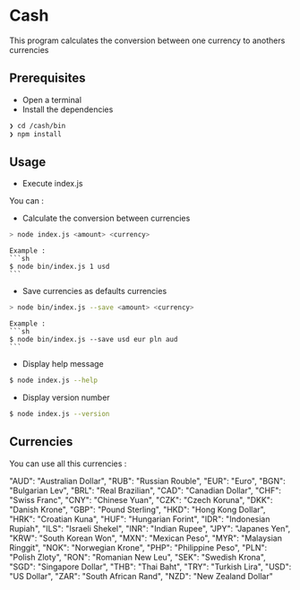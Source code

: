# Cash

This program calculates the conversion between one currency to anothers currencies 

## Prerequisites

* Open a terminal
* Install the dependencies

```sh
❯ cd /cash/bin
❯ npm install
```

## Usage

* Execute index.js

You can :

- Calculate the conversion between currencies
```sh
> node index.js <amount> <currency>
```

    Example : 
    ```sh
    $ node bin/index.js 1 usd
    ```

- Save currencies as defaults currencies
```sh
> node bin/index.js --save <amount> <currency>
```

    Example : 
    ```sh
    $ node bin/index.js --save usd eur pln aud
    ```

- Display help message
```sh
$ node index.js --help
```

- Display version number
```sh
$ node index.js --version
```

## Currencies

You can use all this currencies : 

  "AUD": "Australian Dollar",
  "RUB": "Russian Rouble",
  "EUR": "Euro",
  "BGN": "Bulgarian Lev",
  "BRL": "Real Brazilian",
  "CAD": "Canadian Dollar",
  "CHF": "Swiss Franc",
  "CNY": "Chinese Yuan",
  "CZK": "Czech Koruna",
  "DKK": "Danish Krone",
  "GBP": "Pound Sterling",
  "HKD": "Hong Kong Dollar",
  "HRK": "Croatian Kuna",
  "HUF": "Hungarian Forint",
  "IDR": "Indonesian Rupiah",
  "ILS": "Israeli Shekel",
  "INR": "Indian Rupee",
  "JPY": "Japanes Yen",
  "KRW": "South Korean Won",
  "MXN": "Mexican Peso",
  "MYR": "Malaysian Ringgit",
  "NOK": "Norwegian Krone",
  "PHP": "Philippine Peso",
  "PLN": "Polish Zloty",
  "RON": "Romanian New Leu",
  "SEK": "Swedish Krona",
  "SGD": "Singapore Dollar",
  "THB": "Thai Baht",
  "TRY": "Turkish Lira",
  "USD": "US Dollar",
  "ZAR": "South African Rand",
  "NZD": "New Zealand Dollar"

